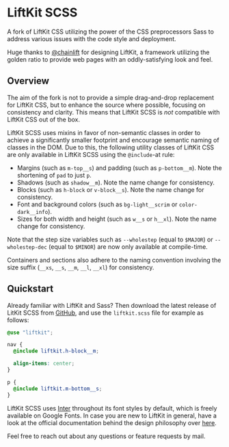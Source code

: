 # LiftKit SCSS

A fork of LiftKit CSS utilizing the power of the CSS preprocessors Sass to
address various issues with the code style and deployment.

Huge thanks to [@chainlift](https://www.github.com/chainlift) for designing
LiftKit, a framework utilizing the golden ratio to provide web pages with an
oddly-satisfying look and feel.

## Overview

The aim of the fork is not to provide a simple drag-and-drop replacement for
LiftKit CSS, but to enhance the source where possible, focusing on consistency
and clarity. This means that LiftKit SCSS is *not* compatible with LiftKit CSS
out of the box.

LiftKit SCSS uses mixins in favor of non-semantic classes in order to achieve
a significantly smaller footprint and encourage semantic naming of classes in
the DOM. Due to this, the following utility classes of LiftKit CSS are only
available in LiftKit SCSS using the `@include`-at rule:

- Margins (such as `m-top__s`) and padding (such as `p-bottom__m`). Note the
  shortening of `pad` to just `p`.
- Shadows (such as `shadow__m`). Note the name change for consistency.
- Blocks (such as `h-block` or `v-block__s`). Note the name change for
  consistency.
- Font and background colors (such as `bg-light__scrim` or `color-dark__info`).
- Sizes for both width and height (such as `w__s` or `h__xl`). Note the name
  change for consistency.

Note that the step size variables such as `--wholestep` (equal to `$MAJOR`) or
`--wholestep-dec` (equal to `$MINOR`) are now only available at compile-time.

Containers and sections also adhere to the naming convention involving the size
suffix (`__xs`, `__s`, `__m`, `__l`, `__xl`) for consistency.

## Quickstart

Already familiar with LiftKit and Sass? Then download the latest release of
LitKit SCSS from
[GitHub](https://github.com/Theikon/liftkit-scss/archive/refs/heads/main.zip),
and use the `liftkit.scss` file for example as follows:

```SCSS
@use "liftkit";

nav {
  @include liftkit.h-block__m;

  align-items: center;
}

p {
  @include liftkit.m-bottom__s;
}
```
LiftKit SCSS uses [Inter](https://rsms.me/inter/) throughout its font styles by
default, which is freely available on Google Fonts. In case you are new to
LiftKit in general, have a look at the official documentation behind the design
philosophy over [here](https://www.chainlift.io/liftkitdocs/overview).

Feel free to reach out about any questions or feature requests by mail.
